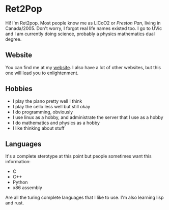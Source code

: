 # Ret2Pop
Hi! I'm Ret2pop. Most people know me as LiCoO2 or _Preston Pan_, living in Canada/2005. Don't worry, I forgot real life
names existed too. I go to UVic and I am currently doing science, probably a physics mathematics
dual degree.

## Website
You can find me at my [website](https://preston.nullring.xyz).
I also have a lot of other websites, but this one will lead you
to enlightenment.

## Hobbies
- I play the piano pretty well I think
- I play the cello less well but still okay
- I do programming, obviously
- I use linux as a hobby, and administrate the server that I use as a hobby
- I do mathematics and physics as a hobby
- I like thinking about stuff

## Languages
It's a complete sterotype at this point but people sometimes want this information:
- C
- C++
- Python
- x86 assembly

Are all the turing complete languages that I like to use. I'm also learning lisp and
rust.
